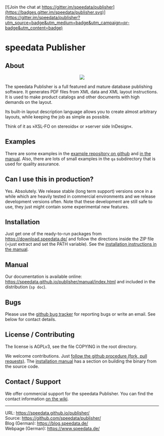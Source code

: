 [![Join the chat at https://gitter.im/speedata/publisher](https://badges.gitter.im/speedata/publisher.svg)](https://gitter.im/speedata/publisher?utm_source=badge&utm_medium=badge&utm_campaign=pr-badge&utm_content=badge)


speedata Publisher
==================

About
-----

<p align="center"><img src="https://i.imgur.com/yzUJlVv.png"></p>


The speedata Publisher is a full featured and mature database publishing software. It generates PDF files from XML data and XML layout instructions. It is used to make product catalogs and other documents with high demands on the layout.

Its built-in layout description language allows you to create almost arbitrary layouts, while keeping the job as simple as possible.

Think of it as »XSL-FO on stereoids« or »server side InDesign«.

Examples
--------

There are some examples in the [example repository on github](https://github.com/speedata/examples) and [in the manual](https://speedata.github.io/publisher/manual/examples-en/index.html). Also, there are lots of small examples in the `qa` subdirectory that is used for quality assurance.


Can I use this in production?
-----------------------------

Yes. Absolutely. We release stable (long term support) versions once in a while which are heavily tested in commercial environments and we release development versions often. Note that these development are still safe to use, they just might contain some experimental new features.

Installation
------------

Just get one of the ready-to-run packages from <https://download.speedata.de/> and follow the directions inside the ZIP file (=just extract and set the PATH variable). See the [installation instructions in the manual](https://speedata.github.io/publisher/manual/description-en/installation.html).


Manual
------
Our documentation is available online: <https://speedata.github.io/publisher/manual/index.html> and included in the distribution (`sp doc`).


Bugs
----

Please use the [github bug tracker](https://github.com/speedata/publisher/issues) for reporting bugs or write an email. See below for contact details.


License / Contributing
----------------------

The license is AGPLv3, see the file COPYING in the root directory.

We welcome contributions. Just [follow the github procedure (fork, pull requests)](https://help.github.com/articles/using-pull-requests/). The [installation manual](https://speedata.github.io/publisher/manual/description-en/installation.html) has a section on building the binary from the source code.

Contact / Support
-----------------

We offer commercial support for the speedata Publisher. You can find the contact information [on the wiki](https://github.com/speedata/publisher/wiki/contact).



--------
URL: <https://speedata.github.io/publisher/> <br>
Source: <https://github.com/speedata/publisher/> <br>
Blog (German): <https://blog.speedata.de/> <br>
Webpage (German): <https://www.speedata.de/>
